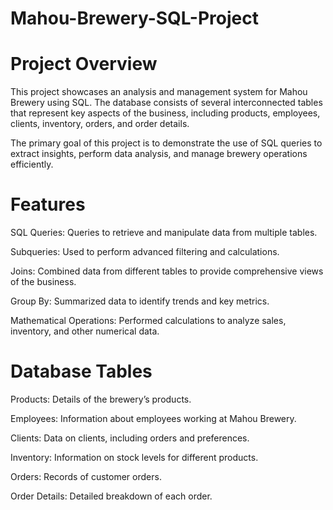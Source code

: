 # Mahou-Brewery-SQL-Project

# Project Overview

This project showcases an analysis and management system for Mahou Brewery using SQL. The database consists of several interconnected tables that represent key aspects of the business, including products, employees, clients, inventory, orders, and order details.

The primary goal of this project is to demonstrate the use of SQL queries to extract insights, perform data analysis, and manage brewery operations efficiently.

# Features
SQL Queries: Queries to retrieve and manipulate data from multiple tables.

Subqueries: Used to perform advanced filtering and calculations.

Joins: Combined data from different tables to provide comprehensive views of the business.

Group By: Summarized data to identify trends and key metrics.

Mathematical Operations: Performed calculations to analyze sales, inventory, and other numerical data.

# Database Tables
Products: Details of the brewery’s products.

Employees: Information about employees working at Mahou Brewery.

Clients: Data on clients, including orders and preferences.

Inventory: Information on stock levels for different products.

Orders: Records of customer orders.

Order Details: Detailed breakdown of each order.



